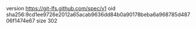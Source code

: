 version https://git-lfs.github.com/spec/v1
oid sha256:9cd1ee9726e2012a65acab9636dd84b0a90178beba6a968785d48706f1474e67
size 302
